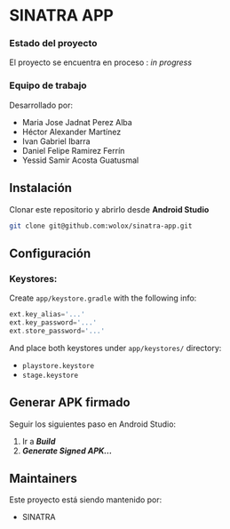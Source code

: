 # SINATRA APP


### Estado del proyecto

El proyecto se encuentra en proceso : _in progress_ <!-- / _complete_ /-->

### Equipo de trabajo

Desarrollado por:

- Maria Jose Jadnat Perez Alba
- Héctor Alexander Martínez
- Ivan Gabriel Ibarra
- Daniel Felipe Ramirez Ferrín 
- Yessid Samir Acosta Guatusmal

## Instalación
Clonar este repositorio y abrirlo desde **Android Studio**
```bash
git clone git@github.com:wolox/sinatra-app.git
```

## Configuración
### Keystores:
Create `app/keystore.gradle` with the following info:
```gradle
ext.key_alias='...'
ext.key_password='...'
ext.store_password='...'
```
And place both keystores under `app/keystores/` directory:
- `playstore.keystore`
- `stage.keystore`


## Generar APK firmado
Seguir los siguientes paso en Android Studio:
1. Ir a ***Build***
2. ***Generate Signed APK...***

## Maintainers
Este proyecto está siendo mantenido por:
* SINATRA

